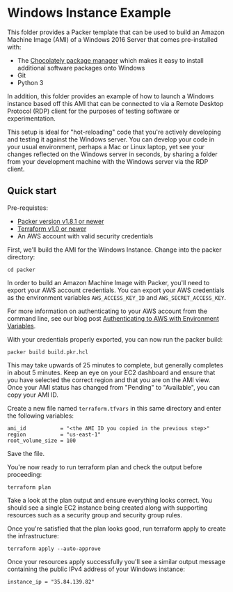 # Windows Instance Example

This folder provides a Packer template that can be used to build an Amazon Machine Image (AMI) of a Windows 2016 Server that comes pre-installed with: 

- The [Chocolately package manager](https://chocolatey.org/why-chocolatey) which makes it easy to install additional software packages onto Windows
- Git
- Python 3

In addition, this folder provides an example of how to launch a Windows instance based off this AMI that can be connected to via a Remote Desktop Protocol (RDP) client for the purposes of testing software or experimentation. 

This setup is ideal for "hot-reloading" code that you're actively developing and testing it against the Windows server. You can develop your code in your usual environment, perhaps a Mac or Linux laptop, yet see your changes reflected on the Windows server in seconds, by sharing a folder from your development machine with the Windows server via the RDP client. 

## Quick start 

Pre-requistes: 

- [Packer version v1.8.1 or newer](https://github.com/hashicorp/packer)
- [Terraform v1.0 or newer](https://github.com/hashicorp/terraform)
- An AWS account with valid security credentials

First, we'll build the AMI for the Windows Instance. Change into the packer directory: 

`cd packer` 

In order to build an Amazon Machine Image with Packer, you'll need to export your AWS account credentials. You can export your AWS credentials as the environment variables `AWS_ACCESS_KEY_ID` and `AWS_SECRET_ACCESS_KEY`. 

For more information on authenticating to your AWS account from the command line, see our blog post [Authenticating to AWS with Environment Variables](https://blog.gruntwork.io/authenticating-to-aws-with-environment-variables-e793d6f6d02e).

With your credentials properly exported, you can now run the packer build: 

`packer build build.pkr.hcl`

This may take upwards of 25 minutes to complete, but generally completes in about 5 minutes. Keep an eye on your EC2 dashboard and ensure that you have selected the correct region and that you are on the AMI view. Once your AMI status has changed from "Pending" to "Available", you can copy your AMI ID. 

Create a new file named `terraform.tfvars` in this same directory and enter the following variables: 

```hcl
ami_id           = "<the AMI ID you copied in the previous step>"
region           = "us-east-1"
root_volume_size = 100
```
Save the file. 

You're now ready to run terraform plan and check the output before proceeding: 

`terraform plan`

Take a look at the plan output and ensure everything looks correct. You should see a single EC2 instance being created along with supporting resources such as a security group and security group rules. 

Once you're satisfied that the plan looks good, run terraform apply to create the infrastructure: 

`terraform apply --auto-approve`

Once your resources apply successfully you'll see a similar output message containing the public IPv4 address of your Windows instance: 

`instance_ip = "35.84.139.82"`

